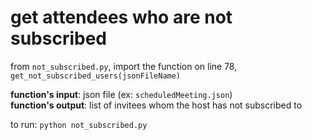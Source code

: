 # get attendees who are not subscribed

from `not_subscribed.py`, import the function on line 78, `get_not_subscribed_users(jsonFileName)`

**function's input**: json file (ex: `scheduledMeeting.json`) <br>
**function's output**: list of invitees whom the host has not subscribed to

to run: `python not_subscribed.py`

